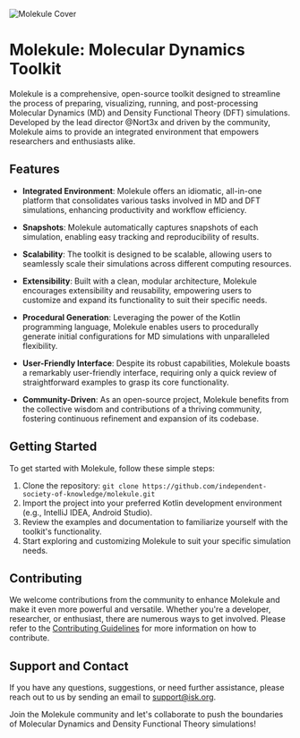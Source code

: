 ![Molekule Cover](https://github.com/Independent-Society-of-Knowledge/MoleKule/assets/76442288/3e2fc4b8-fa80-4bc3-afc6-216e575c13b7)

# Molekule: Molecular Dynamics Toolkit

Molekule is a comprehensive, open-source toolkit designed to streamline the process of preparing, visualizing, running, and post-processing Molecular Dynamics (MD) and Density Functional Theory (DFT) simulations. Developed by the lead director @Nort3x and driven by the community, Molekule aims to provide an integrated environment that empowers researchers and enthusiasts alike.

## Features

- **Integrated Environment**: Molekule offers an idiomatic, all-in-one platform that consolidates various tasks involved in MD and DFT simulations, enhancing productivity and workflow efficiency.

- **Snapshots**: Molekule automatically captures snapshots of each simulation, enabling easy tracking and reproducibility of results.

- **Scalability**: The toolkit is designed to be scalable, allowing users to seamlessly scale their simulations across different computing resources.

- **Extensibility**: Built with a clean, modular architecture, Molekule encourages extensibility and reusability, empowering users to customize and expand its functionality to suit their specific needs.

- **Procedural Generation**: Leveraging the power of the Kotlin programming language, Molekule enables users to procedurally generate initial configurations for MD simulations with unparalleled flexibility.

- **User-Friendly Interface**: Despite its robust capabilities, Molekule boasts a remarkably user-friendly interface, requiring only a quick review of straightforward examples to grasp its core functionality.

- **Community-Driven**: As an open-source project, Molekule benefits from the collective wisdom and contributions of a thriving community, fostering continuous refinement and expansion of its codebase.

## Getting Started

To get started with Molekule, follow these simple steps:

1. Clone the repository: `git clone https://github.com/independent-society-of-knowledge/molekule.git`
2. Import the project into your preferred Kotlin development environment (e.g., IntelliJ IDEA, Android Studio).
3. Review the examples and documentation to familiarize yourself with the toolkit's functionality.
4. Start exploring and customizing Molekule to suit your specific simulation needs.


## Contributing

We welcome contributions from the community to enhance Molekule and make it even more powerful and versatile. Whether you're a developer, researcher, or enthusiast, there are numerous ways to get involved. Please refer to the [Contributing Guidelines](https://iskportal.com/collab) for more information on how to contribute.

## Support and Contact

If you have any questions, suggestions, or need further assistance, please reach out to us  by sending an email to [support@isk.org](mailto:projects@iskportal.com).

Join the Molekule community and let's collaborate to push the boundaries of Molecular Dynamics and Density Functional Theory simulations!
